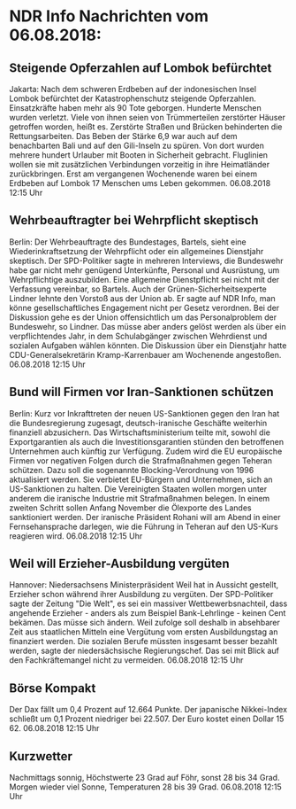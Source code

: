 # NDR Info Nachrichten vom 06.08.2018:


## Steigende Opferzahlen auf Lombok befürchtet
Jakarta: Nach dem schweren Erdbeben auf der indonesischen Insel Lombok befürchtet der Katastrophenschutz steigende Opferzahlen. Einsatzkräfte haben mehr als 90 Tote geborgen. Hunderte Menschen wurden verletzt. Viele von ihnen seien von Trümmerteilen zerstörter Häuser getroffen worden, heißt es. Zerstörte Straßen und Brücken behinderten die Rettungsarbeiten. Das Beben der Stärke 6,9 war auch auf dem benachbarten Bali und auf den Gili-Inseln zu spüren. Von dort wurden mehrere hundert Urlauber mit Booten in Sicherheit gebracht. Fluglinien wollen sie mit zusätzlichen Verbindungen vorzeitig in ihre Heimatländer zurückbringen. Erst am vergangenen Wochenende waren bei einem Erdbeben auf Lombok 17 Menschen ums Leben gekommen. 06.08.2018 12:15 Uhr 

## Wehrbeauftragter bei Wehrpflicht skeptisch
Berlin: Der Wehrbeauftragte des Bundestages, Bartels, sieht eine Wiederinkraftsetzung der Wehrpflicht oder ein allgemeines Dienstjahr skeptisch. Der SPD-Politiker sagte in mehreren Interviews, die Bundeswehr habe gar nicht mehr genügend Unterkünfte, Personal und Ausrüstung, um Wehrpflichtige auszubilden. Eine allgemeine Dienstpflicht sei nicht mit der Verfassung vereinbar, so Bartels. Auch der Grünen-Sicherheitsexperte Lindner lehnte den Vorstoß aus der Union ab. Er sagte auf NDR Info, man könne gesellschaftliches Engagement nicht per Gesetz verordnen. Bei der Diskussion gehe es der Union offensichtlich um das Personalproblem der Bundeswehr, so Lindner. Das müsse aber anders gelöst werden als über ein verpflichtendes Jahr, in dem Schulabgänger zwischen Wehrdienst und sozialen Aufgaben wählen könnten. Die Diskussion über ein Dienstjahr hatte CDU-Generalsekretärin Kramp-Karrenbauer am Wochenende angestoßen. 06.08.2018 12:15 Uhr 

## Bund will Firmen vor Iran-Sanktionen schützen
Berlin: Kurz vor Inkrafttreten der neuen US-Sanktionen gegen den Iran hat die Bundesregierung zugesagt, deutsch-iranische Geschäfte weiterhin finanziell abzusichern. Das Wirtschaftsministerium teilte mit, sowohl die Exportgarantien als auch die Investitionsgarantien stünden den betroffenen Unternehmen auch künftig zur Verfügung. Zudem wird die EU europäische Firmen vor negativen Folgen durch die Strafmaßnahmen gegen Teheran schützen. Dazu soll die sogenannte Blocking-Verordnung von 1996 aktualisiert werden. Sie verbietet EU-Bürgern und Unternehmen, sich an US-Sanktionen zu halten. Die Vereinigten Staaten wollen morgen unter anderem die iranische Industrie mit Strafmaßnahmen belegen. In einem zweiten Schritt sollen Anfang November die Ölexporte des Landes sanktioniert werden. Der iranische Präsident Rohani will am Abend in einer Fernsehansprache darlegen, wie die Führung in Teheran auf den US-Kurs reagieren wird. 06.08.2018 12:15 Uhr 

## Weil will Erzieher-Ausbildung vergüten
Hannover: Niedersachsens Ministerpräsident Weil hat in Aussicht gestellt, Erzieher schon während ihrer Ausbildung zu vergüten. Der SPD-Politiker sagte der Zeitung "Die Welt", es sei ein massiver Wettbewerbsnachteil, dass angehende Erzieher - anders als zum Beispiel Bank-Lehrlinge - keinen Cent bekämen. Das müsse sich ändern. Weil zufolge soll deshalb in absehbarer Zeit aus staatlichen Mitteln eine Vergütung vom ersten Ausbildungstag an finanziert werden. Die sozialen Berufe müssten insgesamt besser bezahlt werden, sagte der niedersächsische Regierungschef. Das sei mit Blick auf den Fachkräftemangel nicht zu vermeiden. 06.08.2018 12:15 Uhr 

## Börse Kompakt
Der Dax fällt um 0,4 Prozent auf 12.664 Punkte. Der japanische Nikkei-Index schließt um 0,1 Prozent niedriger bei 22.507. Der Euro kostet einen Dollar 15 62. 06.08.2018 12:15 Uhr 

## Kurzwetter
Nachmittags sonnig, Höchstwerte 23 Grad auf Föhr, sonst 28 bis 34 Grad. Morgen wieder viel Sonne, Temperaturen 28 bis 39 Grad. 06.08.2018 12:15 Uhr 
